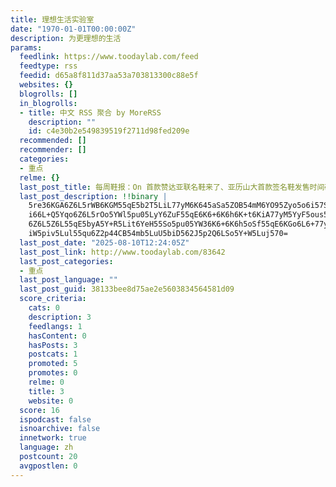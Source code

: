 ```yaml
---
title: 理想生活实验室
date: "1970-01-01T00:00:00Z"
description: 为更理想的生活
params:
  feedlink: https://www.toodaylab.com/feed
  feedtype: rss
  feedid: d65a8f811d37aa53a703813300c88e5f
  websites: {}
  blogrolls: []
  in_blogrolls:
  - title: 中文 RSS 聚合 by MoreRSS
    description: ""
    id: c4e30b2e549839519f2711d98fed209e
  recommended: []
  recommender: []
  categories:
  - 重点
  relme: {}
  last_post_title: 每周鞋报：On 首款赞达亚联名鞋来了、亚历山大首款签名鞋发售时间确认
  last_post_description: !!binary |
    5re36KGA6Z6L5rWB6KGM55qE5b2T5LiL77yM6K645aSa5ZOB54mM6YO95Zyo5o6i57Si5L
    i66L+Q5Yqo6Z6L5rOo5YWl5pu05LyY6ZuF55qE6K6+6K6h6K+t6KiA77yM5YyF5ous5Zyo
    6Z6L5Z6L55qE5byA5Y+R5Lit6YeH55So5pu05YW36K6+6K6h5oSf55qE6KGo6L6+77yM5o
    iW5piv5Lul55qu6Z2p44CB54mb5LuU5biD562J5p2Q6LSo5Y+W5Luj570=
  last_post_date: "2025-08-10T12:24:05Z"
  last_post_link: http://www.toodaylab.com/83642
  last_post_categories:
  - 重点
  last_post_language: ""
  last_post_guid: 38133bee8d75ae2e5603834564581d09
  score_criteria:
    cats: 0
    description: 3
    feedlangs: 1
    hasContent: 0
    hasPosts: 3
    postcats: 1
    promoted: 5
    promotes: 0
    relme: 0
    title: 3
    website: 0
  score: 16
  ispodcast: false
  isnoarchive: false
  innetwork: true
  language: zh
  postcount: 20
  avgpostlen: 0
---
```

